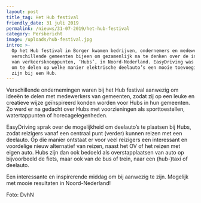 ```yaml
---
layout: post
title_tag: Het Hub festival
friendly_date: 31 juli 2019
permalink: /nieuws/31-07-2019/het-hub-festival
category: Persbericht
image: /uploads/hub-festival.jpg
intro: >-
  Op het Hub festival in Borger kwamen bedrijven, ondernemers en medewerkers van
  verschillende gemeenten bijeen om gezamenlijk na te denken over de invulling
  van verkeersknooppunten, ‘Hubs’, in Noord-Nederland. EasyDriving was aanwezig
  om te delen op welke manier elektrische deelauto’s een mooie toevoeging kunnen
  zijn bij een Hub.
---
```

Verschillende ondernemingen waren bij het Hub festival aanwezig om ideeën te delen met medewerkers van gemeenten, zodat zij op een leuke en creatieve wijze geïnspireerd konden worden voor Hubs in hun gemeenten. Zo werd er na gedacht over Hubs met voorzieningen als sporttoestellen, watertappunten of horecagelegenheden. 

EasyDriving sprak over de mogelijkheid om deelauto’s te plaatsen bij Hubs, zodat reizigers vanaf een centraal punt (verder) kunnen reizen met een deelauto. Op die manier ontstaat er voor veel reizigers een interessant en voordelige nieuw alternatief van reizen, naast het OV of het reizen met eigen auto. Hubs zijn dan ook bedoeld als overstapplaatsen van auto op bijvoorbeeld de fiets, maar ook van de bus of trein, naar een (hub-)taxi of deelauto.

Een interessante en inspirerende middag om bij aanwezig te zijn. Mogelijk met mooie resultaten in Noord-Nederland!

Foto: DvhN
